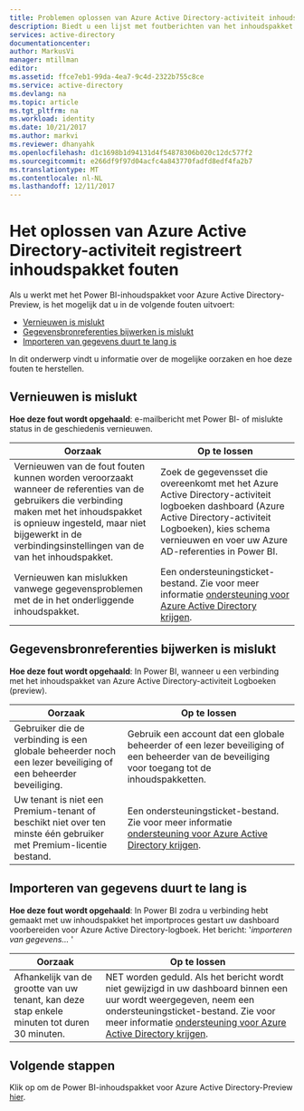 ```yaml
---
title: Problemen oplossen van Azure Active Directory-activiteit inhoudspakket fouten-Logboeken | Microsoft Docs
description: Biedt u een lijst met foutberichten van het inhoudspakket van Azure Active Directory-activiteit en werk deze kunt oplossen.
services: active-directory
documentationcenter: 
author: MarkusVi
manager: mtillman
editor: 
ms.assetid: ffce7eb1-99da-4ea7-9c4d-2322b755c8ce
ms.service: active-directory
ms.devlang: na
ms.topic: article
ms.tgt_pltfrm: na
ms.workload: identity
ms.date: 10/21/2017
ms.author: markvi
ms.reviewer: dhanyahk
ms.openlocfilehash: d1c1698b1d94131d4f54878306b020c12dc577f2
ms.sourcegitcommit: e266df9f97d04acfc4a843770fadfd8edf4fa2b7
ms.translationtype: MT
ms.contentlocale: nl-NL
ms.lasthandoff: 12/11/2017
---
```

# <a name="troubleshooting-azure-active-directory-activity-logs-content-pack-errors"></a>Het oplossen van Azure Active Directory-activiteit registreert inhoudspakket fouten 


Als u werkt met het Power BI-inhoudspakket voor Azure Active Directory-Preview, is het mogelijk dat u in de volgende fouten uitvoert: 

- [Vernieuwen is mislukt](active-directory-reporting-troubleshoot-content-pack.md#refresh-failed) 
- [Gegevensbronreferenties bijwerken is mislukt](active-directory-reporting-troubleshoot-content-pack.md#failed-to-update-data-source-credentials) 
- [Importeren van gegevens duurt te lang is](active-directory-reporting-troubleshoot-content-pack.md#importing-of-data-is-taking-too-long) 
 
In dit onderwerp vindt u informatie over de mogelijke oorzaken en hoe deze fouten te herstellen.
 
## <a name="refresh-failed"></a>Vernieuwen is mislukt 
 
**Hoe deze fout wordt opgehaald**: e-mailbericht met Power BI- of mislukte status in de geschiedenis vernieuwen. 


| Oorzaak | Op te lossen |
| ---   | ---        |
| Vernieuwen van de fout fouten kunnen worden veroorzaakt wanneer de referenties van de gebruikers die verbinding maken met het inhoudspakket is opnieuw ingesteld, maar niet bijgewerkt in de verbindingsinstellingen van de van het inhoudspakket. | Zoek de gegevensset die overeenkomt met het Azure Active Directory-activiteit logboeken dashboard (Azure Active Directory-activiteit Logboeken), kies schema vernieuwen en voer uw Azure AD-referenties in Power BI. |
| Vernieuwen kan mislukken vanwege gegevensproblemen met de in het onderliggende inhoudspakket. | Een ondersteuningsticket-bestand. Zie voor meer informatie [ondersteuning voor Azure Active Directory krijgen](active-directory-troubleshooting-support-howto.md).|
 
 
## <a name="failed-to-update-data-source-credentials"></a>Gegevensbronreferenties bijwerken is mislukt 
 
**Hoe deze fout wordt opgehaald**: In Power BI, wanneer u een verbinding met het inhoudspakket van Azure Active Directory-activiteit Logboeken (preview). 

| Oorzaak | Op te lossen |
| ---   | ---        |
| Gebruiker die de verbinding is een globale beheerder noch een lezer beveiliging of een beheerder beveiliging. | Gebruik een account dat een globale beheerder of een lezer beveiliging of een beheerder van de beveiliging voor toegang tot de inhoudspakketten. |
| Uw tenant is niet een Premium-tenant of beschikt niet over ten minste één gebruiker met Premium-licentie bestand. | Een ondersteuningsticket-bestand. Zie voor meer informatie [ondersteuning voor Azure Active Directory krijgen](active-directory-troubleshooting-support-howto.md).|
 

 

## <a name="importing-of-data-is-taking-too-long"></a>Importeren van gegevens duurt te lang is 
 
**Hoe deze fout wordt opgehaald**: In Power BI zodra u verbinding hebt gemaakt met uw inhoudspakket het importproces gestart uw dashboard voorbereiden voor Azure Active Directory-logboek. Het bericht: '*importeren van gegevens...* '  

| Oorzaak | Op te lossen |
| ---   | ---        |
| Afhankelijk van de grootte van uw tenant, kan deze stap enkele minuten tot duren 30 minuten. | NET worden geduld. Als het bericht wordt niet gewijzigd in uw dashboard binnen een uur wordt weergegeven, neem een ondersteuningsticket-bestand. Zie voor meer informatie [ondersteuning voor Azure Active Directory krijgen](active-directory-troubleshooting-support-howto.md).|

## <a name="next-steps"></a>Volgende stappen

Klik op om de Power BI-inhoudspakket voor Azure Active Directory-Preview [hier](https://powerbi.microsoft.com/en-us/blog/azure-active-directory-meets-power-bi/).


